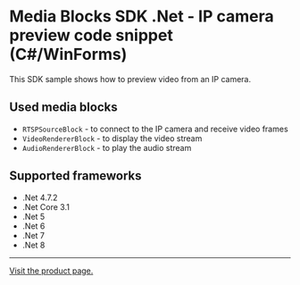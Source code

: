 ﻿# Media Blocks SDK .Net - IP camera preview code snippet (C#/WinForms)

This SDK sample shows how to preview video from an IP camera.

## Used media blocks

* `RTSPSourceBlock` - to connect to the IP camera and receive video frames
* `VideoRendererBlock` - to display the video stream
* `AudioRendererBlock` - to play the audio stream

## Supported frameworks

* .Net 4.7.2
* .Net Core 3.1
* .Net 5
* .Net 6
* .Net 7
* .Net 8

---

[Visit the product page.](https://www.visioforge.com/video-capture-sdk-net)
